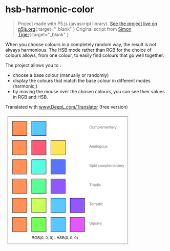 # hsb-harmonic-color

> Project made with P5.js (javascript library).
> [See the project live on p5js.org](https://editor.p5js.org/zeredbox/full/0QXdu8-SU){:target="_blank" }
> Original script from [Simon Tiger](https://editor.p5js.org/simontiger/sketches/MVVT1T01n){:target="_blank" }

When you choose colours in a completely random way, the result is not always harmonious. The HSB mode rather than RGB for the choice of colours allows, from one colour, to easily find colours that go well together.

The project allows you to : 
- choose a base colour (manually or randomly)
- display the colours that match the base colour in different modes (harmonic,)
- by moving the mouse over the chosen colours, you can see their values in RGB and HSB.

Translated with www.DeepL.com/Translator (free version)

![hsb harmonic color](/hsb-harmonic.png)

